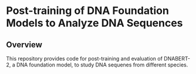 # Post-training of DNA Foundation Models to Analyze DNA Sequences

## Overview

This repository provides code for post-training and evaluation of DNABERT-2, a DNA foundation model, to study DNA sequenes from different species.
